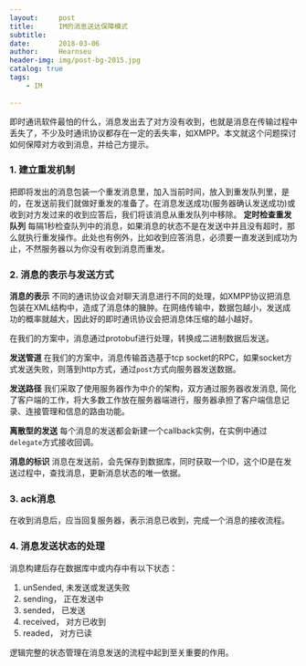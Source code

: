 ```yaml
---
layout:     post                   
title:      IM的消息送达保障模式 
subtitle:              
date:       2018-03-06             
author:     Hearnseu   
header-img: img/post-bg-2015.jpg                       
catalog: true                       
tags:                              
    - IM
     
---
```




即时通讯软件最怕的什么，消息发出去了对方没有收到，也就是消息在传输过程中丢失了，不少及时通讯协议都存在一定的丢失率，如XMPP。本文就这个问题探讨如何保障对方收到消息，并给己方提示。

### 1. 建立重发机制
把即将发出的消息包装一个重发消息里，加入当前时间，放入到重发队列里，是的，在发送前我们就做好重发的准备了。在消息发送成功(服务器确认发送成功)或收到对方发过来的收到应答后，我们将该消息从重发队列中移除。
**定时检查重发队列**
每隔1秒检查队列中的消息，如果消息的状态不是在发送中并且没有超时，那么就执行重发操作。此处也有例外，比如收到应答消息，必须要一直发送到成功为止，不然服务器以为你没有收到消息而重发。

### 2. 消息的表示与发送方式
**消息的表示**
不同的通讯协议会对聊天消息进行不同的处理，如XMPP协议把消息包装在XML结构中，造成了消息体的臃肿。在网络传输中，数据包越小，发送成功的概率就越大，因此好的即时通讯协议会把消息体压缩的越小越好。

在我们的方案中，消息通过protobuf进行处理，转换成二进制数据后发送。

**发送管道**
在我们的方案中，消息传输首选基于tcp socket的RPC，如果socket方式发送失败，则落到http方式，通过`post`方式向服务器发送数据。

**发送路径**
我们采取了使用服务器作为中介的架构，双方通过服务器收发消息, 简化了客户端的工作，将大多数工作放在服务器端进行，服务器承担了客户端信息记录、连接管理和信息的路由功能。

**离散型的发送**
每个消息的发送都会新建一个callback实例，在实例中通过`delegate`方式接收回调。

**消息的标识**
消息在发送前，会先保存到数据库，同时获取一个ID，这个ID是在发送过程中，查找消息，更新消息状态的唯一依据。

### 3. ack消息
在收到消息后，应当回复服务器，表示消息已收到，完成一个消息的接收流程。

### 4. 消息发送状态的处理
消息构建后存在数据库中或内存中有以下状态：

1. unSended, 未发送或发送失败
2. sending， 正在发送中
3. sended， 已发送
4. received， 对方已收到
5. readed， 对方已读

逻辑完整的状态管理在消息发送的流程中起到至关重要的作用。


